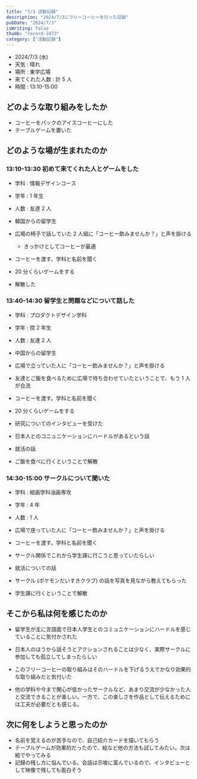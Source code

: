 ```yaml
---
title: "7/3 活動記録"
description: "2024/7/3にフリーコーヒーを行った記録"
pubDate: "2024/7/3"
isWriting: false
thumb: "record-2473"
category: ["活動記録"]
---
```


- 2024/7/3 (水)
- 天気 : 晴れ
- 場所 : 東学広場
- 来てくれた人数 : 計 5 人
- 時間 : 13:10-15:00

## どのような取り組みをしたか

- コーヒーをパックのアイスコーヒーにした
- テーブルゲームを置いた

## どのような場が生まれたのか

### 13:10-13:30 初めて来てくれた人とゲームをした

- 学科 : 情報デザインコース
- 学年 : 1 年生
- 人数 : 友達 2 人
- 韓国からの留学生

- 広場の椅子で話していた 2 人組に「コーヒー飲みませんか？」と声を掛ける
  - きっかけとしてコーヒーが最適
- コーヒーを渡す。学科と名前を聞く
- 20 分くらいゲームをする
- 解散した

### 13:40-14:30 留学生と問題などについて話した

- 学科 : プロダクトデザイン学科
- 学年 : 院 2 年生
- 人数 : 友達 2 人
- 中国からの留学生

- 広場で立っていた人に「コーヒー飲みませんか？」と声を掛ける
- 友達とご飯を食べるために広場で待ち合わせていたということで、もう 1 人が合流
- コーヒーを渡す。学科と名前を聞く
- 20 分くらいゲームをする
- 研究についてのインタビューを受けた
- 日本人とのコニュニケーションにハードルがあるという話
- 就活の話
- ご飯を食べに行くということで解散

### 14:30-15:00 サークルについて聞いた

- 学科 : 絵画学科油画専攻
- 学年 : 4 年
- 人数 : 1 人

- 広場で座っていた人に「コーヒー飲みませんか？」と声を掛ける
- コーヒーを渡す。学科と名前を聞く
- サークル関係でこれから学生課に行こうと思っていたらしい
- 就活についての話
- サークル (ポケモンだいすきクラブ) の話を写真を見ながら教えてもらった
- 学生課に行くということで解散

## そこから私は何を感じたのか

- 留学生が主に言語面で日本人学生とのコミュニケーションにハードルを感じていることに気付かされた
- 日本人のほうから話そうとアクションされることは少なく、実際サークルに参加しても孤立してしまったらしい
- このフリーコーヒーの取り組みはそのハードルを下げるうえでかなり効果的な取り組みだと気付いた

- 他の学科や今まで関心が低かったサークルなど、あまり交流が少なかった人と交流できることが楽しい。一方で、この楽しさを作品として伝えるためには工夫が必要だとも感じる。

## 次に何をしようと思ったのか

- 名前を覚えるのが苦手なので、自己紹介カードを描いてもらう
- テーブルゲームが効果的だったので、絵など他の方法も試してみたい。次は絵でやってみる
- 記録の残し方に悩んでいる。会話は示唆に富んでいるので、インタビューとして映像で残しても面白そう
